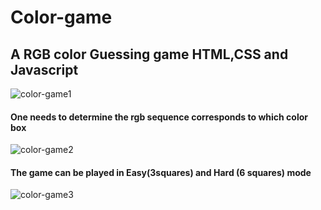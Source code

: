<h1>Color-game</h1>
<h2>A RGB color Guessing game HTML,CSS and Javascript</h2>

![color-game1](https://user-images.githubusercontent.com/23719700/35233315-cfcddddc-ffc3-11e7-99e7-fe8752caf3b6.png)

<h4>One needs to determine the rgb sequence corresponds to which color box</h4>


![color-game2](https://user-images.githubusercontent.com/23719700/35233923-8290ada4-ffc5-11e7-92d4-81edd73aca5f.png)

<h4>The game can be played in Easy(3squares) and Hard (6 squares) mode</h4>

![color-game3](https://user-images.githubusercontent.com/23719700/35233941-8ad7fb70-ffc5-11e7-88a3-e39b84436eca.png)




